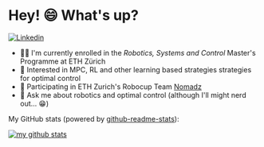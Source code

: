 # Hey! 😄 What's up?

[![Linkedin](https://img.shields.io/badge/-LinkedIn-0A66C2?style=flat&logo=Linkedin&logoColor=white)](https://www.linkedin.com/in/joshua-naef/)

- 👨‍🎓 I'm currently enrolled in the _Robotics, Systems and Control_ Master's Programme at ETH Zürich
- 🌱 Interested in MPC, RL and other learning based strategies strategies for optimal control
- 🤖 Participating in ETH Zurich's Robocup Team [Nomadz](https://nomadz.ethz.ch)
- 💬 Ask me about robotics and optimal control (although I'll might nerd out... 😁)

My GitHub stats (powered by [github-readme-stats](https://github.com/anuraghazra/github-readme-stats)):

[![my github stats](https://github-readme-stats.vercel.app/api?username=naefjo&count_private=true&show_icons=true&hide_title=true&hide_border=true&theme=monokai)](https://github.com/naefjo)

<!--
[![my Top Langs](https://github-readme-stats.vercel.app/api/top-langs/?username=naefjo&langs_count=10&layout=compact&hide=Lua&hide_title=true&theme=monokai)](https://github.com/naefjo)
-->
